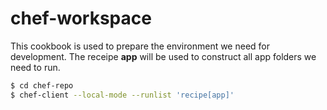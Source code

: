 # chef-workspace
This cookbook is used to prepare the environment we need for development. The receipe **app** will be used to construct all app folders we need to run.
```bash
$ cd chef-repo
$ chef-client --local-mode --runlist 'recipe[app]'
```
